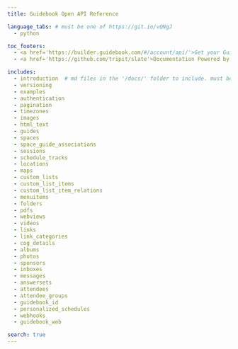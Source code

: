 ```yaml
---
title: Guidebook Open API Reference

language_tabs: # must be one of https://git.io/vQNgJ
  - python

toc_footers:
  - <a href='https://builder.guidebook.com/#/account/api/'>Get your Guidebook API Key</a>
  - <a href='https://github.com/tripit/slate'>Documentation Powered by Slate</a>

includes:
  - introduction  # md files in the '/docs/' folder to include. must be all lowercase no spaces
  - versioning
  - examples
  - authentication
  - pagination
  - timezones
  - images
  - html_text
  - guides
  - spaces
  - space_guide_associations
  - sessions
  - schedule_tracks
  - locations
  - maps
  - custom_lists
  - custom_list_items
  - custom_list_item_relations
  - menuitems
  - folders
  - pdfs
  - webviews
  - videos
  - links
  - link_categories
  - cog_details
  - albums
  - photos
  - sponsors
  - inboxes
  - messages
  - answersets
  - attendees
  - attendee_groups
  - guidebook_id
  - personalized_schedules
  - webhooks
  - guidebook_web

search: true
---
```

